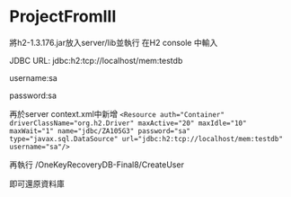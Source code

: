 # ProjectFromIII

將h2-1.3.176.jar放入server/lib並執行 
在H2 console 中輸入

JDBC URL: jdbc:h2:tcp://localhost/mem:testdb 

username:sa

password:sa 

再於server context.xml中新增
`<Resource auth="Container" driverClassName="org.h2.Driver" maxActive="20" maxIdle="10" maxWait="1" name="jdbc/ZA105G3" password="sa" type="javax.sql.DataSource" url="jdbc:h2:tcp://localhost/mem:testdb" username="sa"/>`

再執行
/OneKeyRecoveryDB-Final8/CreateUser 

即可還原資料庫

